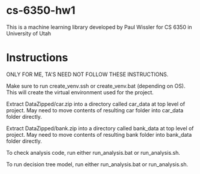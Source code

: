 # cs-6350-hw1
This is a machine learning library developed by Paul Wissler for CS 6350 in University of Utah

# Instructions
ONLY FOR ME, TA'S NEED NOT FOLLOW THESE INSTRUCTIONS.

Make sure to run create_venv.ssh or create_venv.bat (depending on OS). This will create the virtual environment used for the project.

Extract DataZipped/car.zip into a directory called car_data at top level of project. May need to move contents of resulting car folder into car_data folder directly.

Extract DataZipped/bank.zip into a directory called bank_data at top level of project. May need to move contents of resulting bank folder into bank_data folder directly.

To check analysis code, run either run_analysis.bat or run_analysis.sh.

To run decision tree model, run either run_analysis.bat or run_analysis.sh.
